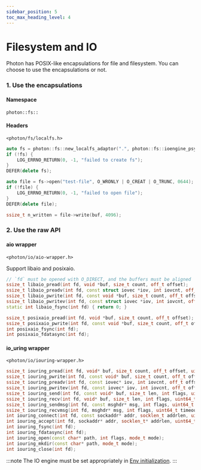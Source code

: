 ```yaml
---
sidebar_position: 5
toc_max_heading_level: 4
---
```


# Filesystem and IO

Photon has POSIX-like encapsulations for file and filesystem. You can choose to use the encapsulations or not.

### 1. Use the encapsulations

#### Namespace

`photon::fs::`

#### Headers

`<photon/fs/localfs.h>`

```cpp
auto fs = photon::fs::new_localfs_adaptor(".", photon::fs::ioengine_psync);
if (!fs) {
    LOG_ERRNO_RETURN(0, -1, "failed to create fs");
}
DEFER(delete fs);

auto file = fs->open("test-file", O_WRONLY | O_CREAT | O_TRUNC, 0644);
if (!file) {
    LOG_ERRNO_RETURN(0, -1, "failed to open file");
}
DEFER(delete file);

ssize_t n_written = file->write(buf, 4096);
```

### 2. Use the raw API

#### aio wrapper

`<photon/io/aio-wrapper.h>`

Support libaio and posixaio.

```cpp
// `fd` must be opened with O_DIRECT, and the buffers must be aligned
ssize_t libaio_pread(int fd, void *buf, size_t count, off_t offset);
ssize_t libaio_preadv(int fd, const struct iovec *iov, int iovcnt, off_t offset);
ssize_t libaio_pwrite(int fd, const void *buf, size_t count, off_t offset);
ssize_t libaio_pwritev(int fd, const struct iovec *iov, int iovcnt, off_t offset);
static int libaio_fsync(int fd) { return 0; }

ssize_t posixaio_pread(int fd, void *buf, size_t count, off_t offset);
ssize_t posixaio_pwrite(int fd, const void *buf, size_t count, off_t offset);
int posixaio_fsync(int fd);
int posixaio_fdatasync(int fd);
```

#### io_uring wrapper

`<photon/io/iouring-wrapper.h>`

```cpp
ssize_t iouring_pread(int fd, void* buf, size_t count, off_t offset, uint64_t timeout);
ssize_t iouring_pwrite(int fd, const void* buf, size_t count, off_t offset, uint64_t timeout);
ssize_t iouring_preadv(int fd, const iovec* iov, int iovcnt, off_t offset, uint64_t timeout);
ssize_t iouring_pwritev(int fd, const iovec* iov, int iovcnt, off_t offset, uint64_t timeout);
ssize_t iouring_send(int fd, const void* buf, size_t len, int flags, uint64_t timeout);
ssize_t iouring_recv(int fd, void* buf, size_t len, int flags, uint64_t timeout);
ssize_t iouring_sendmsg(int fd, const msghdr* msg, int flags, uint64_t timeout);
ssize_t iouring_recvmsg(int fd, msghdr* msg, int flags, uint64_t timeout);
int iouring_connect(int fd, const sockaddr* addr, socklen_t addrlen, uint64_t timeout);
int iouring_accept(int fd, sockaddr* addr, socklen_t* addrlen, uint64_t timeout);
int iouring_fsync(int fd);
int iouring_fdatasync(int fd);
int iouring_open(const char* path, int flags, mode_t mode);
int iouring_mkdir(const char* path, mode_t mode);
int iouring_close(int fd);
```

:::note
The IO engine must be set appropriately in [Env initialization](./env#init).
:::